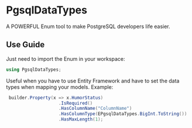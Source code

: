 # PgsqlDataTypes
A POWERFUL Enum tool to make PostgreSQL developers life easier. 

## Use Guide
Just need to import the Enum in your workspace:
```csharp
using PgsqlDataTypes;
```

Useful when you have to use Entity Framework and have to set the data types when mapping your models.
Example: 
```csharp
 builder.Property(x => x.HumorStatus)
                    .IsRequired()
                    .HasColumnName("ColumnName")
                    .HasColumnType(EPgsqlDataTypes.BigInt.ToString())
                    .HasMaxLength(1);
```

